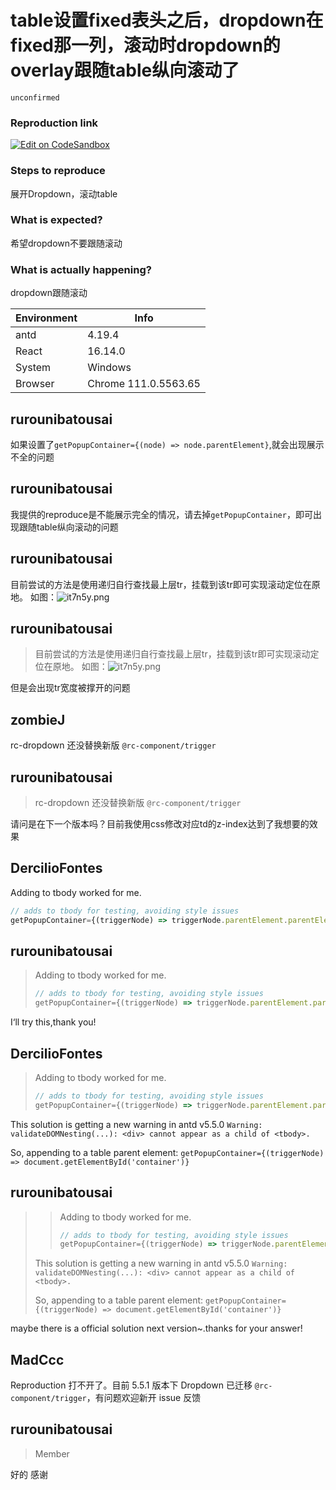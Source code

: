 # table设置fixed表头之后，dropdown在fixed那一列，滚动时dropdown的overlay跟随table纵向滚动了

`unconfirmed`

### Reproduction link

[![Edit on CodeSandbox](https://codesandbox.io/static/img/play-codesandbox.svg)](https://codesandbox.io/s/gu-ding-biao-tou-ant-design-demo-forked-zvuift?file=/index.js)

### Steps to reproduce

展开Dropdown，滚动table

### What is expected?

希望dropdown不要跟随滚动

### What is actually happening?

dropdown跟随滚动

| Environment | Info                 |
| ----------- | -------------------- |
| antd        | 4.19.4               |
| React       | 16.14.0              |
| System      | Windows              |
| Browser     | Chrome 111.0.5563.65 |

<!-- generated by ant-design-issue-helper. DO NOT REMOVE -->

## rurounibatousai

如果设置了`getPopupContainer={(node) => node.parentElement}`,就会出现展示不全的问题

## rurounibatousai

我提供的reproduce是不能展示完全的情况，请去掉`getPopupContainer`，即可出现跟随table纵向滚动的问题

## rurounibatousai

目前尝试的方法是使用递归自行查找最上层tr，挂载到该tr即可实现滚动定位在原地。
如图：![it7n5y.png](https://i.328888.xyz/2023/03/28/it7n5y.png)

## rurounibatousai

> 目前尝试的方法是使用递归自行查找最上层tr，挂载到该tr即可实现滚动定位在原地。 如图：![it7n5y.png](https://camo.githubusercontent.com/36c7e6ee94734545cf9d226f59e5c690c06f721dec36af9b373780533fc0ba81/68747470733a2f2f692e3332383838382e78797a2f323032332f30332f32382f6974376e35792e706e67)

但是会出现tr宽度被撑开的问题

## zombieJ

rc-dropdown 还没替换新版 `@rc-component/trigger`

## rurounibatousai

> rc-dropdown 还没替换新版 `@rc-component/trigger`

请问是在下一个版本吗？目前我使用css修改对应td的z-index达到了我想要的效果

## DercilioFontes

Adding to tbody worked for me.

```typescript
// adds to tbody for testing, avoiding style issues
getPopupContainer={(triggerNode) => triggerNode.parentElement.parentElement.parentElement}
```

## rurounibatousai

> Adding to tbody worked for me.
>
> ```ts
> // adds to tbody for testing, avoiding style issues
> getPopupContainer={(triggerNode) => triggerNode.parentElement.parentElement.parentElement}
> ```

I‘ll try this,thank you!

## DercilioFontes

> Adding to tbody worked for me.
>
> ```ts
> // adds to tbody for testing, avoiding style issues
> getPopupContainer={(triggerNode) => triggerNode.parentElement.parentElement.parentElement}
> ```

This solution is getting a new warning in antd v5.5.0
`Warning: validateDOMNesting(...): <div> cannot appear as a child of <tbody>.`

So, appending to a table parent element:
`getPopupContainer={(triggerNode) => document.getElementById('container')}`

## rurounibatousai

> > Adding to tbody worked for me.
> >
> > ```ts
> > // adds to tbody for testing, avoiding style issues
> > getPopupContainer={(triggerNode) => triggerNode.parentElement.parentElement.parentElement}
> > ```
>
> This solution is getting a new warning in antd v5.5.0 `Warning: validateDOMNesting(...): <div> cannot appear as a child of <tbody>.`
>
> So, appending to a table parent element: `getPopupContainer={(triggerNode) => document.getElementById('container')}`

maybe there is a official solution next version~.thanks for your answer!

## MadCcc

Reproduction 打不开了。目前 5.5.1 版本下 Dropdown 已迁移 `@rc-component/trigger`，有问题欢迎新开 issue 反馈

## rurounibatousai

> Member

好的 感谢
